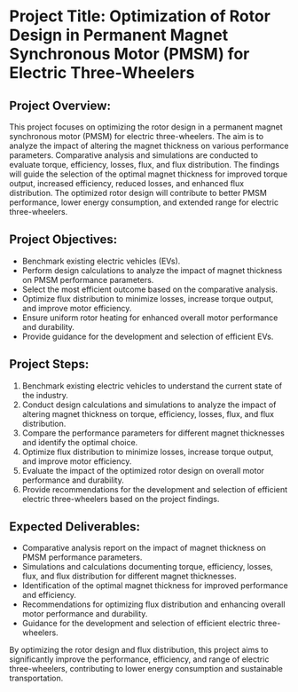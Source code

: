 # Project Title: Optimization of Rotor Design in Permanent Magnet Synchronous Motor (PMSM) for Electric Three-Wheelers

## Project Overview:
This project focuses on optimizing the rotor design in a permanent magnet synchronous motor (PMSM) for electric three-wheelers. The aim is to analyze the impact of altering the magnet thickness on various performance parameters. Comparative analysis and simulations are conducted to evaluate torque, efficiency, losses, flux, and flux distribution. The findings will guide the selection of the optimal magnet thickness for improved torque output, increased efficiency, reduced losses, and enhanced flux distribution. The optimized rotor design will contribute to better PMSM performance, lower energy consumption, and extended range for electric three-wheelers.

## Project Objectives:
- Benchmark existing electric vehicles (EVs).
- Perform design calculations to analyze the impact of magnet thickness on PMSM performance parameters.
- Select the most efficient outcome based on the comparative analysis.
- Optimize flux distribution to minimize losses, increase torque output, and improve motor efficiency.
- Ensure uniform rotor heating for enhanced overall motor performance and durability.
- Provide guidance for the development and selection of efficient EVs.

## Project Steps:
1. Benchmark existing electric vehicles to understand the current state of the industry.
2. Conduct design calculations and simulations to analyze the impact of altering magnet thickness on torque, efficiency, losses, flux, and flux distribution.
3. Compare the performance parameters for different magnet thicknesses and identify the optimal choice.
4. Optimize flux distribution to minimize losses, increase torque output, and improve motor efficiency.
5. Evaluate the impact of the optimized rotor design on overall motor performance and durability.
6. Provide recommendations for the development and selection of efficient electric three-wheelers based on the project findings.

## Expected Deliverables:
- Comparative analysis report on the impact of magnet thickness on PMSM performance parameters.
- Simulations and calculations documenting torque, efficiency, losses, flux, and flux distribution for different magnet thicknesses.
- Identification of the optimal magnet thickness for improved performance and efficiency.
- Recommendations for optimizing flux distribution and enhancing overall motor performance and durability.
- Guidance for the development and selection of efficient electric three-wheelers.

By optimizing the rotor design and flux distribution, this project aims to significantly improve the performance, efficiency, and range of electric three-wheelers, contributing to lower energy consumption and sustainable transportation.

